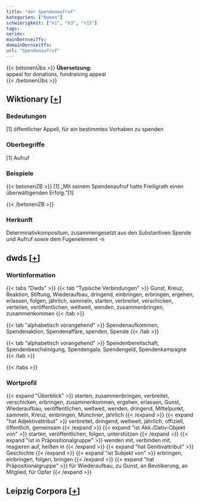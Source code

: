 ```yaml
---
title: "der Spendenaufruf"
kategorien: ["Nomen"]
schwierigkeit: ["k1", "h3", "r15"]
tags:
series:
mainDornseiffs:
domainDornseiffs:
url: "Spendenaufruf"
---
```


{{< betonenÜbs >}}
**Übersetzung:**  
appeal for donations, fundraising appeal  
{{< /betonenÜbs >}}

## Wiktionary [[+](https://de.wiktionary.org/wiki/Spendenaufruf)]

### Bedeutungen
[1] öffentlicher Appell, für ein bestimmtes Vorhaben zu spenden  

### Oberbegriffe
[1] Aufruf  

### Beispiele
{{< betonenZB >}}
[1] „Mit seinem Spendenaufruf hatte Freiligrath einen überwältigenden Erfolg.“[1]  

{{< /betonenZB >}}
### Herkunft
Determinativkompositum, zusammengesetzt aus den Substantiven Spende und Aufruf sowie dem Fugenelement -n  



## dwds [[+](https://www.dwds.de/wb/Spendenaufruf)]

### Wortinformation
{{< tabs "Dwds" >}}
{{< tab "Typische Verbindungen" >}}
Gunst, Kreuz, Reaktion, Stiftung, Wiederaufbau, dringend, einbringen, erbringen, ergehen, erlassen, folgen, jährlich, sammeln, starten, verbreitet, verschicken, verteilen, veröffentlichen, weltweit, wenden, zusammenbringen, zusammenkommen
{{< /tab >}}

{{< tab "alphabetisch vorangehend" >}}
Spendenaufkommen, Spendenaktion, Spendenaffäre, spenden, Spende
{{< /tab >}}

{{< tab "alphabetisch vorangehend" >}}
Spendenbereitschaft, Spendenbescheinigung, Spendengala, Spendengeld, Spendenkampagne
{{< /tab >}}

{{< /tabs >}}

### Wortprofil
{{< expand "Überblick" >}} starten, zusammenbringen, verbreitet, verschicken, erbringen, zusammenkommen, ergehen, erlassen, Gunst, Wiederaufbau, veröffentlichen, weltweit, wenden, dringend, Mittelpunkt, sammeln, Kreuz, einbringen, Münchner, jährlich {{< /expand >}}
{{< expand "hat Adjektivattribut" >}} verbreitet, dringend, weltweit, jährlich, offiziell, öffentlich, gemeinsam {{< /expand >}}
{{< expand "ist Akk./Dativ-Objekt von" >}} starten, veröffentlichen, folgen, unterstützen {{< /expand >}}
{{< expand "ist in Präpositionalgruppe" >}} wenden mit, verbinden mit, reagieren auf, heißen in {{< /expand >}}
{{< expand "hat Genitivattribut" >}} Geschichte {{< /expand >}}
{{< expand "ist Subjekt von" >}} erbringen, einbringen, folgen, bringen {{< /expand >}}
{{< expand "hat Präpositionalgruppe" >}} für Wiederaufbau, zu Gunst, an Bevölkerung, an Mitglied, für Opfer {{< /expand >}}

## Leipzig Corpora [[+](https://corpora.uni-leipzig.de/en/res?word=Spendenaufruf&corpusId=deu_newscrawl-public_2018)]


